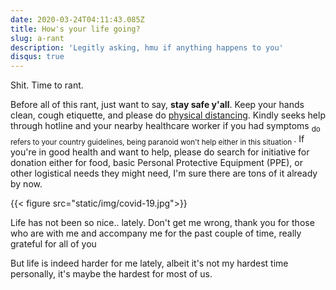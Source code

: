 ```yaml
---
date: 2020-03-24T04:11:43.085Z
title: How's your life going?
slug: a-rant
description: 'Legitly asking, hmu if anything happens to you'
disqus: true
---
```

Shit. Time to rant.

Before all of this rant, just want to say, <b>stay safe y'all</b>. Keep your hands clean, cough etiquette, and please do [physical distancing](https://globalnews.ca/news/6717166/what-is-physical-distancing/ "yeah they recently changed the term"). Kindly seeks help through hotline and your nearby healthcare worker if you had symptoms <sub> do refers to your country guidelines, being paranoid won't help either in this situation </sub>. If you're in good health and want to help, please do search for initiative for donation either for food, basic Personal Protective Equipment (PPE), or other logistical needs they might need, I'm sure there are tons of it already by now.

{{< figure src="static/img/covid-19.jpg">}}

Life has not been so nice.. lately. Don't get me wrong, thank you for those who are with me and accompany me for the past couple of time, really grateful for all of you

But life is indeed harder for me lately, albeit it's not my hardest time personally, it's maybe the hardest for most of us.